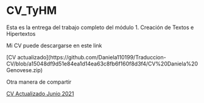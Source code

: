 # CV_TyHM
Esta es la entrega del trabajo completo del módulo 1. Creación de Textos e Hipertextos

<p>

Mi CV puede descargarse en este link
<p>
[CV actualizado](https://github.com/Daniela110199/Traduccion-CV/blob/a15048df9d51e84ea1d14ea63c8fb6f160f8d3f4/CV%20Daniela%20Genovese.zip)

Otra manera de compartir
  
  <a href="https://github.com/Daniela110199/Traduccion-CV/blob/a15048df9d51e84ea1d14ea63c8fb6f160f8d3f4/CV%20Daniela%20Genovese.zip"> CV Actualizado Junio 2021 </a>
  
  
